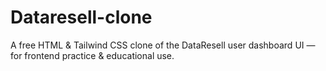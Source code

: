 # Dataresell-clone
A free HTML &amp; Tailwind CSS clone of the DataResell user dashboard UI — for frontend practice &amp; educational use.

